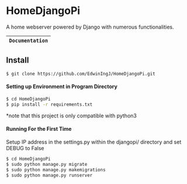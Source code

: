 # HomeDjangoPi
A home webserver powered by Django with numerous functionalities.

**`Documentation`** |
------------------- |

## Install
```
$ git clone https://github.com/EdwinIngJ/HomeDjangoPi.git
```

#### Setting up Environment in Program Directory
```bash
$ cd HomeDjangoPi
$ pip install -r requirements.txt
```
*note that this project is only compatible with python3

#### Running For the First Time
Setup IP address in the settings.py within the djangopi/ directory and set DEBUG to False
```bash
$ cd HomeDjangoPi
$ sudo python manage.py migrate
$ sudo python manage.py makemigrations
$ sudo python manage.py runserver
```
